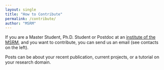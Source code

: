 ```yaml
---
layout: single
title: "How to Contribute"
permalink: /contribute/
author: "MSRM"
---
```

If you are a Master Student, Ph.D. Student or Postdoc at an [institute of the MSRM](https://www.msrm.tum.de/en/people/),
and you want to contribute, you can send us an email (see contacts on the left).

Posts can be about your recent publication, current projects, or a tutorial on your research domain.